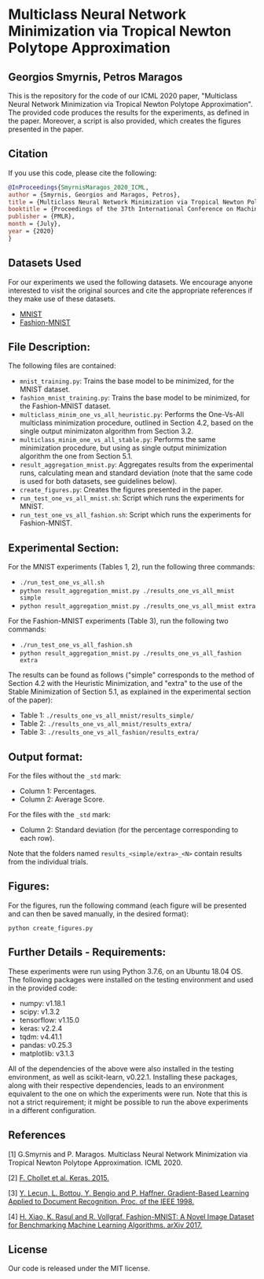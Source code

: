 # Multiclass Neural Network Minimization via Tropical Newton Polytope Approximation
## Georgios Smyrnis, Petros Maragos

This is the repository for the code of our ICML 2020 paper, "Multiclass Neural Network Minimization via Tropical Newton Polytope Approximation". The provided code produces the results for the experiments, as defined in the paper. Moreover, a script is also provided, which creates the figures presented in the paper.

## Citation

If you use this code, please cite the following:
```bibtex
@InProceedings{SmyrnisMaragos_2020_ICML,
author = {Smyrnis, Georgios and Maragos, Petros},
title = {Multiclass Neural Network Minimization via Tropical Newton Polytope Approximation},
booktitle = {Proceedings of the 37th International Conference on Machine Learning (ICML)},
publisher = {PMLR},
month = {July},
year = {2020}
} 
```

## Datasets Used

For our experiments we used the following datasets. We encourage anyone interested to visit the original sources and cite the appropriate references if they make use of these datasets.

- [MNIST](http://yann.lecun.com/exdb/mnist/)
- [Fashion-MNIST](https://github.com/zalandoresearch/fashion-mnist)

## File Description:
The following files are contained:
  - `mnist_training.py`: Trains the base model to be minimized, for the MNIST
    dataset.
  - `fashion_mnist_training.py`: Trains the base model to be minimized, for the
    Fashion-MNIST dataset.
  - `multiclass_minim_one_vs_all_heuristic.py`: Performs the One-Vs-All multiclass minimization procedure,
    outlined in Section 4.2, based on the single output minimizaton algorithm from Section 3.2.
  - `multiclass_minim_one_vs_all_stable.py`: Performs the same minimization procedure, but
    using as single output minimization algorithm the one from Section 5.1.
  - `result_aggregation_mnist.py`: Aggregates results from the experimental runs,
    calculating mean and standard deviation (note that the same code is used
    for both datasets, see guidelines below).
  - `create_figures.py`: Creates the figures presented in the paper.
  - `run_test_one_vs_all_mnist.sh`: Script which runs the experiments for MNIST.
  - `run_test_one_vs_all_fashion.sh`: Script which runs the experiments for
    Fashion-MNIST.


## Experimental Section:
For the MNIST experiments (Tables 1, 2), run the following three commands:
  - `./run_test_one_vs_all.sh`
  - `python result_aggregation_mnist.py ./results_one_vs_all_mnist simple`
  - `python result_aggregation_mnist.py ./results_one_vs_all_mnist extra`

For the Fashion-MNIST experiments (Table 3), run the following two commands:
  - `./run_test_one_vs_all_fashion.sh`
  - `python result_aggregation_mnist.py ./results_one_vs_all_fashion extra`

The results can be found as follows ("simple" corresponds to the method of
Section 4.2 with the Heuristic Minimization, and "extra" to the use of the
Stable Minimization of Section 5.1, as explained in the experimental section
of the paper):
  - Table 1: `./results_one_vs_all_mnist/results_simple/`
  - Table 2: `./results_one_vs_all_mnist/results_extra/`
  - Table 3: `./results_one_vs_all_fashion/results_extra/`

## Output format:
For the files without the `_std` mark:
  - Column 1: Percentages.
  - Column 2: Average Score.

For the files with the `_std` mark:
  - Column 2: Standard deviation (for the percentage corresponding to each row).

Note that the folders named `results_<simple/extra>_<N>` contain results from
the individual trials.


## Figures:
For the figures, run the following command (each figure will be presented and
can then be saved manually, in the desired format):

  `python create_figures.py`


## Further Details - Requirements:
These experiments were run using Python 3.7.6, on an Ubuntu 18.04 OS.
The following packages were installed on the testing environment and used in the provided code:
  - numpy:        v1.18.1
  - scipy:        v1.3.2
  - tensorflow:   v1.15.0
  - keras:        v2.2.4
  - tqdm:         v4.41.1
  - pandas:       v0.25.3
  - matplotlib:   v3.1.3

All of the dependencies of the above were also installed in the testing environment, as well as scikit-learn, v0.22.1.
Installing these packages, along with their respective dependencies, leads to
an environment equivalent to the one on which the experiments were run. Note
that this is not a strict requirement; it might be possible to run the above
experiments in a different configuration.

## References
[1] G.Smyrnis and P. Maragos. Multiclass Neural Network Minimization via Tropical Newton Polytope Approximation. ICML 2020.

[2] [F. Chollet et al. Keras. 2015.](https://keras.io)

[3] [Y. Lecun, L. Bottou, Y. Bengio and P. Haffner. Gradient-Based Learning Applied to Document Recognition. Proc. of the IEEE 1998.](https://ieeexplore.ieee.org/abstract/document/726791) 

[4] [H. Xiao, K. Rasul and R. Vollgraf. Fashion-MNIST: A Novel Image Dataset for Benchmarking Machine Learning Algorithms. arXiv 2017.](https://arxiv.org/abs/1708.07747)

## License

Our code is released under the MIT license.
